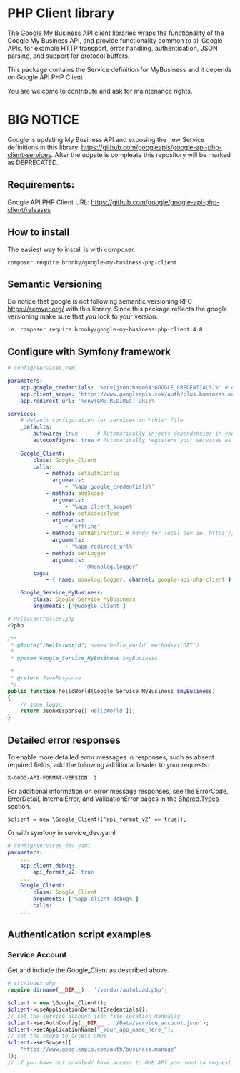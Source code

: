 # PHP Client library

The Google My Business API client libraries wraps the functionality of the Google My Business API, and provide functionality common to all Google APIs, for example HTTP transport, error handling, authentication, JSON parsing, and support for protocol buffers.

This package contains the Service definition for MyBusiness and it depends on Google API PHP Client

You are welcome to contribute and ask for maintenance rights.

# BIG NOTICE

Google is updating My Business API and exposing the new Service definitions in this library.
https://github.com/googleapis/google-api-php-client-services. After the udpate is compleate this repository will be marked as DEPRECATED.

## Requirements:

Google API PHP Client
URL: https://github.com/google/google-api-php-client/releases

## How to install

The easiest way to install is with composer.

`composer require bronhy/google-my-business-php-client`

## Semantic Versioning

Do notice that google is not following semantic versioning RFC https://semver.org/ with this library.
Since this package reflects the google versioning make sure that you lock to your version.

```
ie. composer require bronhy/google-my-business-php-client:4.8
```

## Configure with Symfony framework

```yaml
# config/services.yaml

parameters:
    app.google_credentials: '%env(json:base64:GOOGLE_CREDENTIALS)%' # exported json base64 encoded
    app.client_scope: 'https://www.googleapis.com/auth/plus.business.manage'
    app.redirect_url: '%env(GMB_REDIRECT_URI)%'

services:
    # default configuration for services in *this* file
    _defaults:
        autowire: true      # Automatically injects dependencies in your services.
        autoconfigure: true # Automatically registers your services as commands, event subscribers, etc.
  
    Google_Client:
        class: Google_Client
        calls:
            - method: setAuthConfig
              arguments:
                  - '%app.google_credentials%'
            - method: addScope
              arguments:
                  - '%app.client_scope%'
            - method: setAccessType
              arguments:
                  - 'offline'
            - method: setRedirectUri # handy for local dev ie. https://localhost:8443/index.php 
              arguments:
                  - '%app.redirect_url%'
            - method: setLogger
              arguments:
                      - '@monolog.logger'
        tags:
            - { name: monolog.logger, channel: google-api-php-client }

    Google_Service_MyBusiness:
        class: Google_Service_MyBusiness
        arguments: ['@Google_Client']
```

```php
# HelloController.php
<?php

/**
 * @Route("/hello/world") name="hello_world" methods=("GET")
 *
 * @param Google_Service_MyBusiness $myBusiness

 *
 * @return JsonResponse
 */
public function helloWorld(Google_Service_MyBusiness $myBusiness)
{
    // some logic
    return JsonResponse(['HelloWorld']);
}
```

## Detailed error responses

To enable more detailed error messages in responses, such as absent required fields, add the following additional header to your requests:

`X-GOOG-API-FORMAT-VERSION: 2`

For additional information on error message responses, see the ErrorCode, ErrorDetail, InternalError, and ValidationError pages in the [Shared.Types](https://developers.google.com/my-business/reference/rest/Shared.Types/ErrorCode) section.

```
$client = new \Google_Client(['api_format_v2' => true]);
```

Or with symfony in service_dev.yaml

```yaml
# config/services_dev.yaml
parameters:
    ...
    app.client_debug:
        api_format_v2: true
    ...
    Google_Client:
        class: Google_Client
        arguments: ['%app.client_debug%'] 
        calls:
    ...
```

## Authentication script examples

### Service Account

Get and include the Google_Client as described above.

```php
# src/index.php
require dirname(__DIR__) . '/vendor/autoload.php';

$client = new \Google_Client();
$client->useApplicationDefaultCredentials();
// set the service account json file location manually
$client->setAuthConfig(__DIR__ . '/Data/service_account.json');
$client->setApplicationName("_Your_app_name_here_");
// set the scope to access GMBs
$client->setScopes([
    "https://www.googleapis.com/auth/business.manage"
]);
// if you have not enabled/ have access to GMB API you need to request it directly with Google and enable it through the project's API explorer; search for "Google My Business API" 
```
